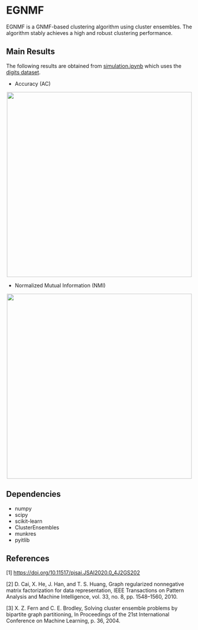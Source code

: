 # EGNMF

EGNMF is a GNMF-based clustering algorithm using cluster ensembles. The algorithm stably achieves a high and robust clustering performance. 

Main Results
------------

The following results are obtained from [simulation.ipynb](https://github.com/tsano430/egnmf/blob/master/simulation.ipynb) which uses the [digits dataset](https://scikit-learn.org/stable/modules/generated/sklearn.datasets.load_digits.html). 

- Accuracy (AC)

<p align="center">
  <img width="500" src="https://user-images.githubusercontent.com/60049342/107864344-a1995200-6e9e-11eb-947d-2f7a959d0dd4.png">
</p>

- Normalized Mutual Information (NMI)

<p align="center">
  <img width="500" src="https://user-images.githubusercontent.com/60049342/107864355-c68dc500-6e9e-11eb-8892-b49c82b24b75.png">
</p>

Dependencies
------------

- numpy
- scipy
- scikit-learn
- ClusterEnsembles
- munkres
- pyitlib

References
----------

[1] https://doi.org/10.11517/pjsai.JSAI2020.0_4J2GS202

[2] D. Cai, X. He, J. Han, and T. S. Huang, Graph regularized nonnegative matrix factorization for data representation, IEEE Transactions on Pattern Analysis and Machine Intelligence, vol. 33, no. 8, pp. 1548–1560, 2010.

[3] X. Z. Fern and C. E. Brodley, Solving cluster ensemble problems by bipartite graph partitioning,  In Proceedings of the 21st International Conference on Machine Learning, p. 36, 2004.
